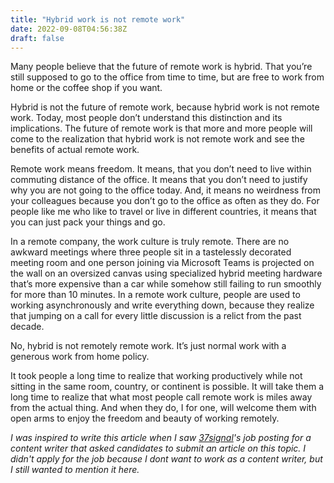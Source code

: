 ```yaml
---
title: "Hybrid work is not remote work"
date: 2022-09-08T04:56:38Z
draft: false
---
```


Many people  believe that the future of remote work is hybrid. That you’re still supposed to go to the office from time to time, but are free to work from home or the coffee shop if you want.

Hybrid is not the future of remote work, because hybrid work is not remote work. Today, most people don’t understand this distinction and its implications. The future of remote work is that more and more people will come to the realization that hybrid work is not remote work and see the benefits of actual remote work.

Remote work means freedom. It means, that you don’t need to live within commuting distance of the office. It means that you don’t need to justify why you are not going to the office today. And, it means no weirdness from your colleagues because you don’t go to the office as often as they do. For people like me who like to travel or live in different countries, it means that you can just pack your things and go.

In a remote company, the work culture is truly remote. There are no awkward meetings where three people sit in a tastelessly decorated meeting room and one person joining via Microsoft Teams is projected on the wall on an oversized canvas using specialized hybrid meeting hardware that’s more expensive than a car while somehow still failing to run smoothly for more than 10 minutes. In a remote work culture, people are used to working asynchronously and write everything down, because they realize that jumping on a call for every little discussion is a relict from the past decade.

No, hybrid is not remotely remote work. It’s just normal work with a generous work from home policy.

It took people a long time to realize that working productively while not sitting in the same room, country, or continent is possible. It will take them a long time to realize that what most people call remote work is miles away from the actual thing. And when they do, I for one, will welcome them with open arms to enjoy the freedom and beauty of working remotely.

*I was inspired to write this article when I saw [37signal](https://37signals.com)'s job posting for a content writer that asked candidates to submit an article on this topic. I didn't apply for the job because I dont want to work as a content writer, but I still wanted to mention it here.*
